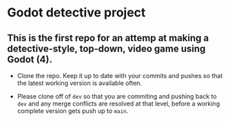 # Godot detective project

## This is the first repo for an attemp at making a detective-style, top-down, video game using Godot (4).

* Clone the repo. Keep it up to date with your commits and pushes so that the latest working version is available often.

* Please clone off of `dev` so that you are commiting and pushing back to `dev` and any merge conflicts are resolved at that level, before a working complete version gets push up to `main`.

